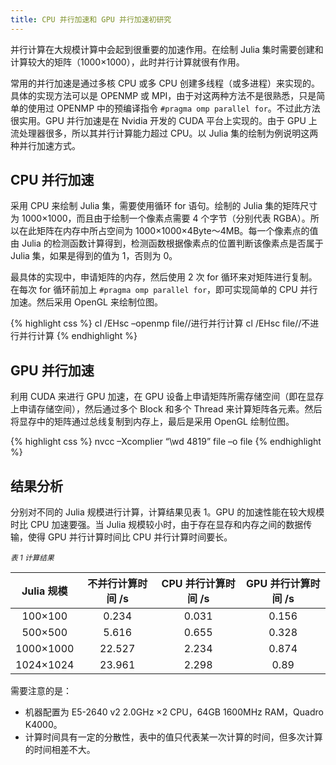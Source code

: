 ```yaml
---
title: CPU 并行加速和 GPU 并行加速初研究
---
```


并行计算在大规模计算中会起到很重要的加速作用。在绘制 Julia 集时需要创建和计算较大的矩阵（1000×1000），此时并行计算就很有作用。

常用的并行加速是通过多核 CPU 或多 CPU 创建多线程（或多进程）来实现的。具体的实现方法可以是 OPENMP 或 MPI，由于对这两种方法不是很熟悉，只是简单的使用过 OPENMP 中的预编译指令 `#pragma omp parallel for`。不过此方法很实用。GPU 并行加速是在 Nvidia 开发的 CUDA 平台上实现的。由于 GPU 上流处理器很多，所以其并行计算能力超过 CPU。以 Julia 集的绘制为例说明这两种并行加速方式。

## CPU 并行加速

采用 CPU 来绘制 Julia 集，需要使用循环 for 语句。绘制的 Julia 集的矩阵尺寸为 1000×1000，而且由于绘制一个像素点需要 4 个字节（分别代表 RGBA）。所以在此矩阵在内存中所占空间为 1000×1000×4Byte～4MB。每一个像素点的值由 Julia 的检测函数计算得到，检测函数根据像素点的位置判断该像素点是否属于 Julia 集，如果是得到的值为 1，否则为 0。

最具体的实现中，申请矩阵的内存，然后使用 2 次 for 循环来对矩阵进行复制。在每次 for 循环前加上 `#pragma omp parallel for`，即可实现简单的 CPU 并行加速。然后采用 OpenGL 来绘制位图。

{% highlight css %}
cl /EHsc –openmp file//进行并行计算
cl /EHsc file//不进行并行计算
{% endhighlight %}

## GPU 并行加速

利用 CUDA 来进行 GPU 加速，在 GPU 设备上申请矩阵所需存储空间（即在显存上申请存储空间），然后通过多个 Block 和多个 Thread 来计算矩阵各元素。然后将显存中的矩阵通过总线复制到内存上，最后是采用 OpenGL 绘制位图。

{% highlight css %}
nvcc –Xcomplier “\wd 4819” file –o file
{% endhighlight %}

## 结果分析

分别对不同的 Julia 规模进行计算，计算结果见表 1。GPU 的加速性能在较大规模时比 CPU 加速要强。当 Julia 规模较小时，由于存在显存和内存之间的数据传输，使得 GPU 并行计算时间比 CPU 并行计算时间要长。

<small>*表 1 计算结果*</small>

|Julia 规模|	不并行计算时间 /s|	CPU 并行计算时间 /s|	GPU 并行计算时间 /s|
| :------------: |:---------------:|:-----:|:-----:|
|100×100|	0.234|	0.031|	0.156|
|500×500|	5.616|	0.655|	0.328|
|1000×1000|	22.527|	2.234|	0.874|
|1024×1024|	23.961|	2.298|	0.89|

需要注意的是：

* 机器配置为 E5-2640 v2 2.0GHz ×2 CPU，64GB 1600MHz RAM，Quadro K4000。
* 计算时间具有一定的分散性，表中的值只代表某一次计算的时间，但多次计算的时间相差不大。
